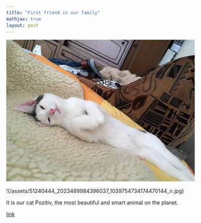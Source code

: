```yaml
---
title: "First friend in our family"
mathjax: true
layout: post
---
```

![Pozitiv](/assets/51044297_2023490744395961_6726160102568493056_n.jpg)

!(/assets/51240444_2023489984396037_1039754734174470144_n.jpg)

It is our cat Pozitiv, the most beautiful and smart animal on the planet.

[link](https://en.wikipedia.org/wiki/Cat)
